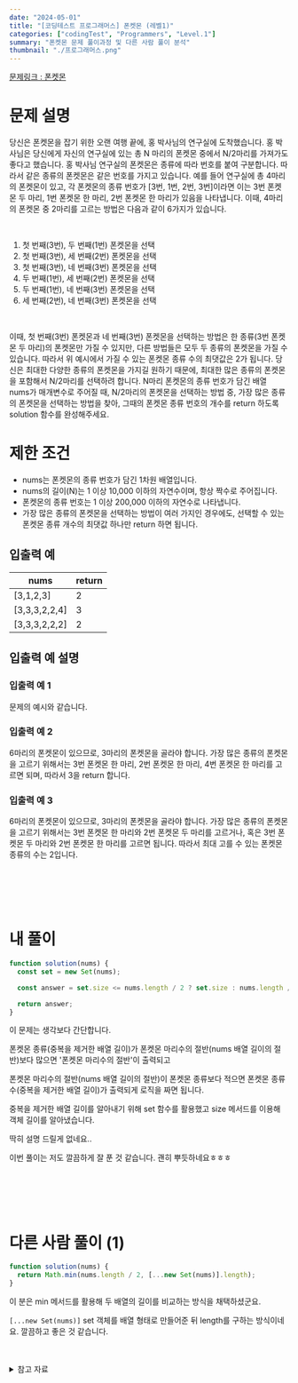 ```yaml
---
date: "2024-05-01"
title: "[코딩테스트 프로그래머스] 폰켓몬 (레벨1)"
categories: ["codingTest", "Programmers", "Level.1"]
summary: "폰켓몬 문제 풀이과정 및 다른 사람 풀이 분석"
thumbnail: "./프로그래머스.png"
---
```


[문제링크 : 폰켓몬](https://school.programmers.co.kr/learn/courses/30/lessons/1845)

# 문제 설명

당신은 폰켓몬을 잡기 위한 오랜 여행 끝에, 홍 박사님의 연구실에 도착했습니다. 홍 박사님은 당신에게 자신의 연구실에 있는 총 N 마리의 폰켓몬 중에서 N/2마리를 가져가도 좋다고 했습니다.
홍 박사님 연구실의 폰켓몬은 종류에 따라 번호를 붙여 구분합니다. 따라서 같은 종류의 폰켓몬은 같은 번호를 가지고 있습니다. 예를 들어 연구실에 총 4마리의 폰켓몬이 있고, 각 폰켓몬의 종류 번호가 [3번, 1번, 2번, 3번]이라면 이는 3번 폰켓몬 두 마리, 1번 폰켓몬 한 마리, 2번 폰켓몬 한 마리가 있음을 나타냅니다. 이때, 4마리의 폰켓몬 중 2마리를 고르는 방법은 다음과 같이 6가지가 있습니다.

<br>

1. 첫 번째(3번), 두 번째(1번) 폰켓몬을 선택
2. 첫 번째(3번), 세 번째(2번) 폰켓몬을 선택
3. 첫 번째(3번), 네 번째(3번) 폰켓몬을 선택
4. 두 번째(1번), 세 번째(2번) 폰켓몬을 선택
5. 두 번째(1번), 네 번째(3번) 폰켓몬을 선택
6. 세 번째(2번), 네 번째(3번) 폰켓몬을 선택

<br>

이때, 첫 번째(3번) 폰켓몬과 네 번째(3번) 폰켓몬을 선택하는 방법은 한 종류(3번 폰켓몬 두 마리)의 폰켓몬만 가질 수 있지만, 다른 방법들은 모두 두 종류의 폰켓몬을 가질 수 있습니다. 따라서 위 예시에서 가질 수 있는 폰켓몬 종류 수의 최댓값은 2가 됩니다.
당신은 최대한 다양한 종류의 폰켓몬을 가지길 원하기 때문에, 최대한 많은 종류의 폰켓몬을 포함해서 N/2마리를 선택하려 합니다. N마리 폰켓몬의 종류 번호가 담긴 배열 nums가 매개변수로 주어질 때, N/2마리의 폰켓몬을 선택하는 방법 중, 가장 많은 종류의 폰켓몬을 선택하는 방법을 찾아, 그때의 폰켓몬 종류 번호의 개수를 return 하도록 solution 함수를 완성해주세요.

# 제한 조건

- nums는 폰켓몬의 종류 번호가 담긴 1차원 배열입니다.
- nums의 길이(N)는 1 이상 10,000 이하의 자연수이며, 항상 짝수로 주어집니다.
- 폰켓몬의 종류 번호는 1 이상 200,000 이하의 자연수로 나타냅니다.
- 가장 많은 종류의 폰켓몬을 선택하는 방법이 여러 가지인 경우에도, 선택할 수 있는 폰켓몬 종류 개수의 최댓값 하나만 return 하면 됩니다.

## 입출력 예

| nums          | return |
| ------------- | ------ |
| [3,1,2,3]     | 2      |
| [3,3,3,2,2,4] | 3      |
| [3,3,3,2,2,2] | 2      |

## 입출력 예 설명

### 입출력 예 1

문제의 예시와 같습니다.

### 입출력 예 2

6마리의 폰켓몬이 있으므로, 3마리의 폰켓몬을 골라야 합니다.
가장 많은 종류의 폰켓몬을 고르기 위해서는 3번 폰켓몬 한 마리, 2번 폰켓몬 한 마리, 4번 폰켓몬 한 마리를 고르면 되며, 따라서 3을 return 합니다.

### 입출력 예 3

6마리의 폰켓몬이 있으므로, 3마리의 폰켓몬을 골라야 합니다.
가장 많은 종류의 폰켓몬을 고르기 위해서는 3번 폰켓몬 한 마리와 2번 폰켓몬 두 마리를 고르거나, 혹은 3번 폰켓몬 두 마리와 2번 폰켓몬 한 마리를 고르면 됩니다. 따라서 최대 고를 수 있는 폰켓몬 종류의 수는 2입니다.

<br>
<br>
<br>
<br>

# 내 풀이

```js
function solution(nums) {
  const set = new Set(nums);

  const answer = set.size <= nums.length / 2 ? set.size : nums.length / 2;

  return answer;
}
```

이 문제는 생각보다 간단합니다.

폰켓몬 종류(중복을 제거한 배열 길이)가 폰켓몬 마리수의 절반(nums 배열 길이의 절반)보다 많으면 '폰켓몬 마리수의 절반'이 출력되고

폰켓몬 마리수의 절반(nums 배열 길이의 절반)이 폰켓몬 종류보다 적으면 폰켓몬 종류 수(중복을 제거한 배열 길이)가 출력되게 로직을 짜면 됩니다.

중복을 제거한 배열 길이를 알아내기 위해 set 함수를 활용했고 size 메서드를 이용해 객체 길이를 알아냈습니다.

딱히 설명 드릴게 없네요..

이번 풀이는 저도 깔끔하게 잘 푼 것 같습니다. 괜히 뿌듯하네요ㅎㅎㅎ

<br>
<br>
<br>
<br>

# 다른 사람 풀이 (1)

```js
function solution(nums) {
  return Math.min(nums.length / 2, [...new Set(nums)].length);
}
```

이 분은 min 메서드를 활용해 두 배열의 길이를 비교하는 방식을 채택하셨군요.

`[...new Set(nums)]` set 객체를 배열 형태로 만들어준 뒤 length를 구하는 방식이네요. 깔끔하고 좋은 것 같습니다.
<br>
<br>
<br>

<details>

<summary>참고 자료</summary>

<div markdown="1">

https://wonjaetech.tistory.com/entry/%EC%9E%90%EB%B0%94%EC%8A%A4%ED%81%AC%EB%A6%BD%ED%8A%B8-Set

</div>

</details>
